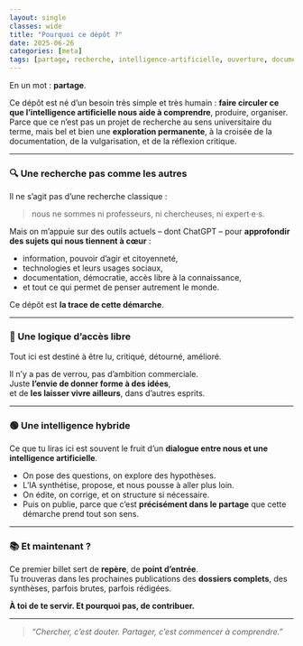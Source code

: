 ```yaml
---
layout: single
classes: wide 
title: "Pourquoi ce dépôt ?"
date: 2025-06-26
categories: [meta]
tags: [partage, recherche, intelligence-artificielle, ouverture, documentation]
---
```


En un mot : **partage**.

Ce dépôt est né d’un besoin très simple et très humain : **faire circuler ce que l’intelligence artificielle nous aide à comprendre**, produire, organiser. Parce que ce n’est pas un projet de recherche au sens universitaire du terme, mais bel et bien une **exploration permanente**, à la croisée de la documentation, de la vulgarisation, et de la réflexion critique.

---

### 🔍 Une recherche pas comme les autres

Il ne s’agit pas d’une recherche classique :  
> nous ne sommes ni professeurs, ni chercheuses, ni expert·e·s.

Mais on m’appuie sur des outils actuels – dont ChatGPT – pour **approfondir des sujets qui nous tiennent à cœur** :  
- information, pouvoir d’agir et citoyenneté,  
- technologies et leurs usages sociaux,  
- documentation, démocratie, accès libre à la connaissance,  
- et tout ce qui permet de penser autrement le monde.

Ce dépôt est **la trace de cette démarche**.

---

### 🤝 Une logique d’accès libre

Tout ici est destiné à être lu, critiqué, détourné, amélioré.

Il n’y a pas de verrou, pas d’ambition commerciale.  
Juste **l’envie de donner forme à des idées**,  
et de **les laisser vivre ailleurs**, dans d’autres esprits.

---

### 🟢 Une intelligence hybride

Ce que tu liras ici est souvent le fruit d’un **dialogue entre nous et une intelligence artificielle**.

- On pose des questions, on explore des hypothèses.
- L’IA synthétise, propose, et nous pousse à aller plus loin.
- On édite, on corrige, et on structure si nécessaire.
- Puis on publie, parce que c’est **précisément dans le partage** que cette démarche prend tout son sens.

---

### 📚 Et maintenant ?

Ce premier billet sert de **repère**, de **point d’entrée**.  
Tu trouveras dans les prochaines publications des **dossiers complets**, des synthèses, parfois brutes, parfois rédigées.

**À toi de te servir. Et pourquoi pas, de contribuer.**

---

> _“Chercher, c’est douter. Partager, c’est commencer à comprendre.”_

